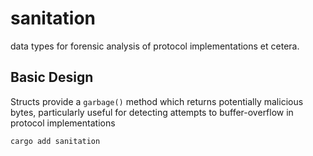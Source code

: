 # sanitation

data types for forensic analysis of protocol implementations et
cetera.

## Basic Design

Structs provide a `garbage()` method which returns potentially
malicious bytes, particularly useful for detecting attempts to
buffer-overflow in protocol implementations

```shell
cargo add sanitation
```
